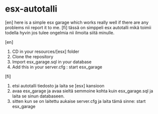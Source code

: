 # esx-autotalli
[en] here is a simple esx garage which works really well if there are any problems nii report it to me.
[fi] tässä on simppeli esx autotalli mikä toimii todella hyvin jos tulee ongelmia nii ilmoita siitä minulle.

[en]

1. CD in your resources/[esx] folder
2. Clone the repository
3. Import esx_garage.sql in your database
4. Add this in your server.cfg : start esx_garage

[fi]

1. etsi autotalli tiedosto ja laita se [esx] kansioon
2. avaa esx_garage ja avaa sieltä semmoine kohta kuin esx_garage.sql ja laita se sinun databaseen.
3. sitten kun se on laitettu aukaise server.cfg ja laita tämä sinne: start esx_garage
